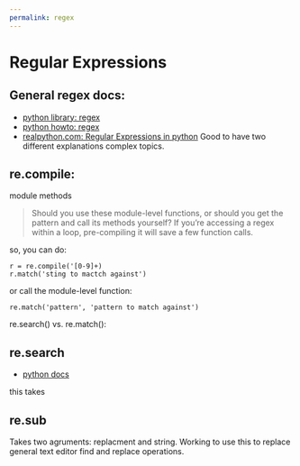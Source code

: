 ```yaml
---
permalink: regex
---
```


# Regular Expressions

## General regex docs:
* [python library: regex](https://docs.python.org/3/library/re.html)
* [python howto: regex](https://docs.python.org/3/howto/regex.html#regular-expression-howto)
* [realpython.com: Regular Expressions in python](https://realpython.com/regex-python/)
Good to have two different explanations complex topics.

## re.compile:

module methods 
>    Should you use these module-level functions, or should you get the pattern and call its methods yourself? If you’re accessing a regex within a loop, pre-compiling it will save a few function calls. 

so, you can do:
```
r = re.compile('[0-9]+)
r.match('sting to mactch against')
```
or call the module-level function:
```
re.match('pattern', 'pattern to match against')
```


re.search() vs. re.match():

## re.search
* [python docs](https://docs.python.org/3/howto/regex.html#search-and-replace)

this takes 

## re.sub

Takes two agruments: replacment and string.
Working to use this to replace general text editor find and replace operations.